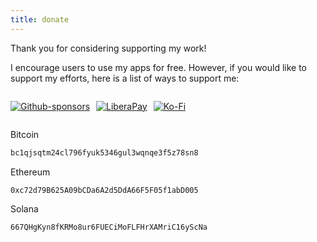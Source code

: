 ```yaml
---
title: donate
---
```


Thank you for considering supporting my work!

I encourage users to use my apps for free. However, if you would like to support my efforts, here is a list of ways to support me:

<div style="display: flex; gap: 10px;">

[![Github-sponsors](https://img.shields.io/badge/sponsor-30363D?style=for-the-badge&logo=GitHub-Sponsors&logoColor=#EA4AAA)](https://github.com/sponsors/zaneschepke)

[![LiberaPay](https://img.shields.io/badge/Liberapay-F6C915?style=for-the-badge&logo=liberapay&logoColor=black)](https://liberapay.com/zaneschepke/)

[![Ko-Fi](https://img.shields.io/badge/Ko--fi-F16061?style=for-the-badge&logo=ko-fi&logoColor=white)](https://ko-fi.com/zaneschepke)

</div>

Bitcoin
```sh 
bc1qjsqtm24cl796fyuk5346gul3wqnqe3f5z78sn8 
```
Ethereum
```sh
0xc72d79B625A09bCDa6A2d5DdA66F5F05f1abD005
```
Solana
```sh
667QHgKyn8fKRMo8ur6FUECiMoFLFHrXAMriC16yScNa
```